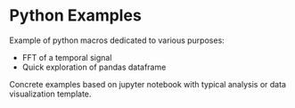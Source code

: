 # Python Examples

Example of python macros dedicated to various purposes:
 - FFT of a temporal signal
 - Quick exploration of pandas dataframe

Concrete examples based on jupyter notebook with typical analysis or data visualization template. 
